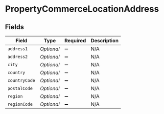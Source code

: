 # PropertyCommerceLocationAddress


## Fields

| Field              | Type               | Required           | Description        |
| ------------------ | ------------------ | ------------------ | ------------------ |
| `address1`         | *Optional<String>* | :heavy_minus_sign: | N/A                |
| `address2`         | *Optional<String>* | :heavy_minus_sign: | N/A                |
| `city`             | *Optional<String>* | :heavy_minus_sign: | N/A                |
| `country`          | *Optional<String>* | :heavy_minus_sign: | N/A                |
| `countryCode`      | *Optional<String>* | :heavy_minus_sign: | N/A                |
| `postalCode`       | *Optional<String>* | :heavy_minus_sign: | N/A                |
| `region`           | *Optional<String>* | :heavy_minus_sign: | N/A                |
| `regionCode`       | *Optional<String>* | :heavy_minus_sign: | N/A                |